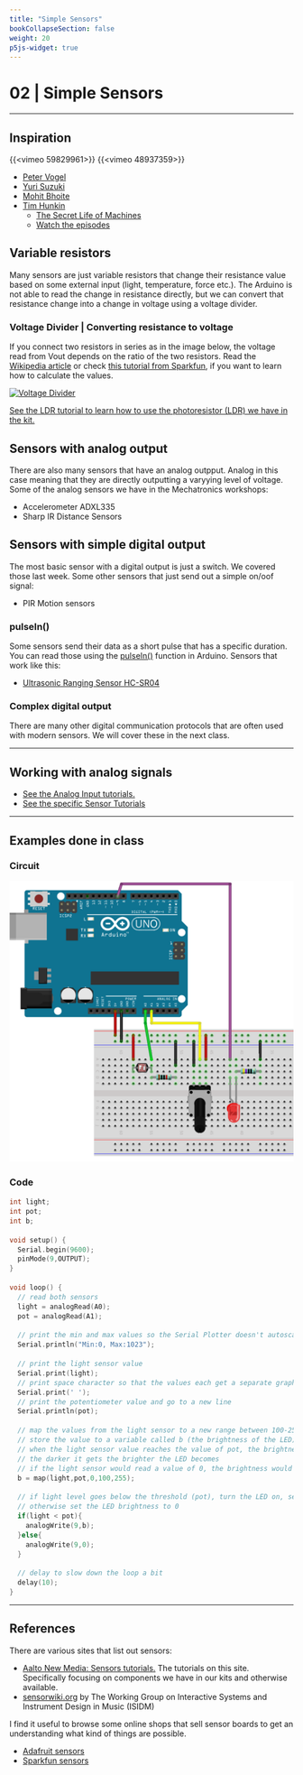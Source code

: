 ```yaml
---
title: "Simple Sensors"
bookCollapseSection: false
weight: 20
p5js-widget: true
---
```


# 02 | Simple Sensors

---

## Inspiration

{{<vimeo 59829961>}}
{{<vimeo 48937359>}}

- [Peter Vogel](http://vogelexhibition.weebly.com/)
- [Yuri Suzuki](https://www.yurisuzuki.com/)
- [Mohit Bhoite](https://www.bhoite.com/sculptures/)
- [Tim Hunkin](https://www.timhunkin.com/)
  - [The Secret Life of Machines](https://www.secretlifeofmachines.com/)
  - [Watch the episodes](https://www.exploratorium.edu/ronh/SLOM/)

## Variable resistors

Many sensors are just variable resistors that change their resistance value based on some external input (light, temperature, force etc.). The Arduino is not able to read the change in resistance directly, but we can convert that resistance change into a change in voltage using a voltage divider.

### Voltage Divider | Converting resistance to voltage

If you connect two resistors in series as in the image below, the voltage read from Vout depends on the ratio of the two resistors. Read the [Wikipedia article](https://en.wikipedia.org/wiki/Voltage_divider) or check [this tutorial from Sparkfun](https://learn.sparkfun.com/tutorials/voltage-dividers/all), if you want to learn how to calculate the values.

[![Voltage Divider](/images/tutorials/electronics/voltage-divider.jpg)](/images/tutorials/electronics/voltage-divider.jpg)

[See the LDR tutorial to learn how to use the photoresistor (LDR) we have in the kit.](../../../tutorials/arduino-and-electronics/sensors/light-ldr/)

## Sensors with analog output

There are also many sensors that have an analog outpput. Analog in this case meaning that they are directly outputting a varyying level of voltage. Some of the analog sensors we have in the Mechatronics workshops:

- Accelerometer ADXL335
- Sharp IR Distance Sensors

## Sensors with simple digital output

The most basic sensor with a digital output is just a switch. We covered those last week. Some other sensors that just send out a simple on/oof signal:

- PIR Motion sensors

### pulseIn()

Some sensors send their data as a short pulse that has a specific duration. You can read those using the [pulseIn()](https://www.arduino.cc/reference/en/language/functions/advanced-io/pulsein/) function in Arduino. Sensors that work like this:

- [Ultrasonic Ranging Sensor HC-SR04](../../../tutorials/arduino-and-electronics/sensors/distance-ultrasonic-hc-sr04/)

### Complex digital output

There are many other digital communication protocols that are often used with modern sensors. We will cover these in the next class.

---

## Working with analog signals

- [See the Analog Input tutorials.](../../../tutorials/arduino-and-electronics/arduino/)
- [See the specific Sensor Tutorials](../../../tutorials/arduino-and-electronics/sensors/)

---

## Examples done in class

### Circuit

[![Example Breadboard image](./img/example-bb.png)](./img/example-bb.png)

### Code

```c
int light;
int pot;
int b;

void setup() {
  Serial.begin(9600);
  pinMode(9,OUTPUT);
}

void loop() {
  // read both sensors
  light = analogRead(A0);
  pot = analogRead(A1);

  // print the min and max values so the Serial Plotter doesn't autoscale. Go to a new line.
  Serial.println("Min:0, Max:1023");

  // print the light sensor value
  Serial.print(light);
  // print space character so that the values each get a separate graph in the plotter
  Serial.print(' ');
  // print the potentiometer value and go to a new line
  Serial.println(pot);

  // map the values from the light sensor to a new range between 100-255
  // store the value to a variable called b (the brightness of the LED)
  // when the light sensor value reaches the value of pot, the brightness of the LED will be 100
  // the darker it gets the brighter the LED becomes
  // if the light sensor would read a value of 0, the brightness would be 255
  b = map(light,pot,0,100,255);

  // if light level goes below the threshold (pot), turn the LED on, set brightness to b
  // otherwise set the LED brightness to 0
  if(light < pot){ 
    analogWrite(9,b);
  }else{
    analogWrite(9,0);
  }

  // delay to slow down the loop a bit
  delay(10);
}
```

---

## References

There are various sites that list out sensors:

- [Aalto New Media: Sensors tutorials.](../../../tutorials/arduino-and-electronics/sensors/) The tutorials on this site. Specifically focusing on components we have in our kits and otherwise available.
- [sensorwiki.org](https://sensorwiki.org/) by The Working Group on Interactive Systems and Instrument Design in Music (ISIDM)

I find it useful to browse some online shops that sell sensor boards to get an understanding what kind of things are possible. 

- [Adafruit sensors](https://www.adafruit.com/category/35)
- [Sparkfun sensors](https://www.sparkfun.com/categories/23)

